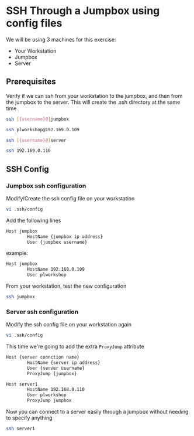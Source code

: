 # SSH Through a Jumpbox using config files


We will be using 3 machines for this exercise: 
- Your Workstation
- Jumpbox
- Server


## Prerequisites

Verify if we can ssh from your workstation to the jumpbox, and then from the jumpbox to the server. This will create the .ssh directory at the same time
```bash
ssh [{username}@]jumpbox

ssh plworkshop@192.169.0.109
```

```bash
ssh [{username}@]server

ssh 192.169.0.110
```

## SSH Config

### Jumpbox ssh configuration
Modify/Create the ssh config file on your workstation
```bash
vi .ssh/config
```

Add the following lines 
```bash
Host jumpbox
        HostName {jumpbox ip address}
        User {jumpbox username}
```
example:
```bash
Host jumpbox
        HostName 192.168.0.109
        User plworkshop
```

From your workstation, test the new configuration
```bash
ssh jumpbox
```

### Server ssh configuration

Modify the ssh config file on your workstation again
```bash
vi .ssh/config
```

This time we're going to add the extra `ProxyJump` attribute

```bash
Host {server connction name}
        HostName {server ip address}
        User {server username}
        ProxyJump {jumpbox}

Host server1
        HostName 192.168.0.110
        User plworkshop
        ProxyJump jumpbox
```

Now you can connect to a server easily through a jumpbox without needing to specify anything

```bash
ssh server1
```
